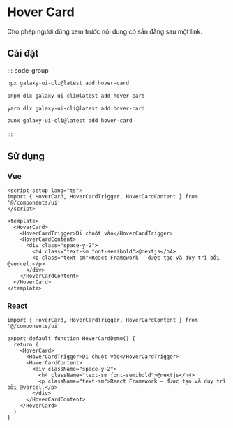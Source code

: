 # Hover Card

Cho phép người dùng xem trước nội dung có sẵn đằng sau một link.

<ComponentPreview name="HoverCardDemo">
  <template #preview>
    <DemoContainer>
      <HoverCardDemo />
    </DemoContainer>
  </template>
  <template #code>

::: code-group

```vue [Vue]
<script setup lang="ts">
import { HoverCard, HoverCardTrigger, HoverCardContent } from '@/components/ui/hover-card'
</script>

<template>
  <HoverCard>
    <HoverCardTrigger>Hover</HoverCardTrigger>
    <HoverCardContent>
      <div class="space-y-2">
        <h4 class="text-sm font-semibold">@nextjs</h4>
        <p class="text-sm">The React Framework – created and maintained by @vercel.</p>
      </div>
    </HoverCardContent>
  </HoverCard>
</template>
```

```tsx [React]
import { HoverCard, HoverCardTrigger, HoverCardContent } from "@/components/ui/hover-card"

export default function App() {
  return (
    <HoverCard>
      <HoverCardTrigger>Hover</HoverCardTrigger>
      <HoverCardContent>
        <div className="space-y-2">
          <h4 className="text-sm font-semibold">@nextjs</h4>
          <p className="text-sm">The React Framework – created and maintained by @vercel.</p>
        </div>
      </HoverCardContent>
    </HoverCard>
  )
}
```

```typescript [Angular]
import { Component } from '@angular/core';
import { HoverCardComponent } from '@/components/ui/hover-card';

@Component({
  selector: 'app-root',
  standalone: true,
  imports: [HoverCardComponent],
  template: `
    <ui-hover-card>
      <span trigger>Hover</span>
      <div content class="space-y-2">
        <h4 class="text-sm font-semibold">@nextjs</h4>
        <p class="text-sm">The React Framework – created and maintained by @vercel.</p>
      </div>
    </ui-hover-card>
  `
})
export class AppComponent {}
```

:::

  </template>
</ComponentPreview>

## Cài đặt

::: code-group

```bash [npm]
npx galaxy-ui-cli@latest add hover-card
```

```bash [pnpm]
pnpm dlx galaxy-ui-cli@latest add hover-card
```

```bash [yarn]
yarn dlx galaxy-ui-cli@latest add hover-card
```

```bash [bun]
bunx galaxy-ui-cli@latest add hover-card
```

:::

## Sử dụng

### Vue

```vue
<script setup lang="ts">
import { HoverCard, HoverCardTrigger, HoverCardContent } from '@/components/ui'
</script>

<template>
  <HoverCard>
    <HoverCardTrigger>Di chuột vào</HoverCardTrigger>
    <HoverCardContent>
      <div class="space-y-2">
        <h4 class="text-sm font-semibold">@nextjs</h4>
        <p class="text-sm">React Framework – được tạo và duy trì bởi @vercel.</p>
      </div>
    </HoverCardContent>
  </HoverCard>
</template>
```

### React

```tsx
import { HoverCard, HoverCardTrigger, HoverCardContent } from '@/components/ui'

export default function HoverCardDemo() {
  return (
    <HoverCard>
      <HoverCardTrigger>Di chuột vào</HoverCardTrigger>
      <HoverCardContent>
        <div className="space-y-2">
          <h4 className="text-sm font-semibold">@nextjs</h4>
          <p className="text-sm">React Framework – được tạo và duy trì bởi @vercel.</p>
        </div>
      </HoverCardContent>
    </HoverCard>
  )
}
```
